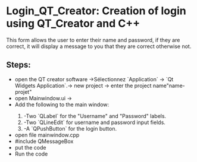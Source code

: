 # Login_QT_Creator: Creation of login using QT_Creator and C++
This form allows the user to enter their name and password, if they are correct, 
it will display a message to you that they are correct otherwise not.

<h2>Steps:</h2>
<ul>
  <li>open the QT creator software ->Sélectionnez `Application` -> `Qt Widgets Application`.-> new project -> enter the project name"name-projet"</li>
  <li>open Mainwindow.ui -></li>
  <li>Add the following to the main window:</li>
  <ol type="1">
    <li>-Two `QLabel` for the "Username" and "Password" labels.</li>
    <li>-Two `QLineEdit` for username and password input fields.</li>
    <li>-A `QPushButton` for the login button.</li>
  </ol>
  <li>open file mainwindow.cpp</li>
  <li> #include QMessageBox</li>
    <li>put the code</li>
    <li>Run the code </li>    
</ul>

